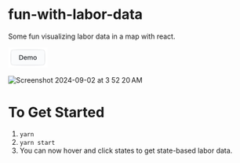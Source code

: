 # fun-with-labor-data
Some fun visualizing labor data in a map with react.

<a href="https://labor.masterrounds.com" alt="Demo Link" target="_blank"><img width="80px" height="auto" src="demo-button.png" alt="Demo image" /></a>

![Screenshot 2024-09-02 at 3 52 20 AM](https://github.com/user-attachments/assets/45016db8-7513-4dd7-a9f2-da228b7c1766)

# To Get Started
1. `yarn`
2. `yarn start`
3. You can now hover and click states to get state-based labor data.
